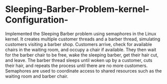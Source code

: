 # Sleeping-Barber-Problem-kernel-Configuration-

Implemented the Sleeping Barber problem using semaphores in the Linux kernel. It creates multiple customer threads and a barber thread, simulating customers visiting a barber shop.
Customers arrive, check for available chairs in the waiting room, and occupy a chair if available.
They then wait for the barber chair to be free, wake the sleeping barber, get their hair cut, and leave. 
The barber thread sleeps until woken up by a customer, cuts their hair, and repeats the process until there are no more customers.
Semaphores are used to coordinate access to shared resources such as the waiting room and barber chair.




